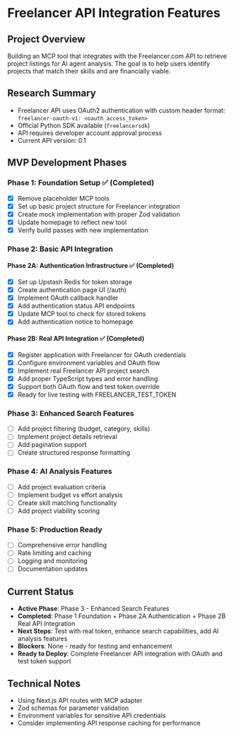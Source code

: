 # Freelancer API Integration Features

## Project Overview
Building an MCP tool that integrates with the Freelancer.com API to retrieve project listings for AI agent analysis. The goal is to help users identify projects that match their skills and are financially viable.

## Research Summary
- Freelancer API uses OAuth2 authentication with custom header format: `freelancer-oauth-v1: <oauth_access_token>`
- Official Python SDK available (`freelancersdk`)
- API requires developer account approval process
- Current API version: 0.1

## MVP Development Phases

### Phase 1: Foundation Setup ✅ (Completed)
- [x] Remove placeholder MCP tools
- [x] Set up basic project structure for Freelancer integration
- [x] Create mock implementation with proper Zod validation
- [x] Update homepage to reflect new tool
- [x] Verify build passes with new implementation

### Phase 2: Basic API Integration

#### Phase 2A: Authentication Infrastructure ✅ (Completed)
- [x] Set up Upstash Redis for token storage
- [x] Create authentication page UI (/auth)
- [x] Implement OAuth callback handler
- [x] Add authentication status API endpoints
- [x] Update MCP tool to check for stored tokens
- [x] Add authentication notice to homepage

#### Phase 2B: Real API Integration ✅ (Completed)
- [x] Register application with Freelancer for OAuth credentials
- [x] Configure environment variables and OAuth flow
- [x] Implement real Freelancer API project search
- [x] Add proper TypeScript types and error handling
- [x] Support both OAuth flow and test token override
- [x] Ready for live testing with FREELANCER_TEST_TOKEN

### Phase 3: Enhanced Search Features
- [ ] Add project filtering (budget, category, skills)
- [ ] Implement project details retrieval
- [ ] Add pagination support
- [ ] Create structured response formatting

### Phase 4: AI Analysis Features
- [ ] Add project evaluation criteria
- [ ] Implement budget vs effort analysis
- [ ] Create skill matching functionality
- [ ] Add project viability scoring

### Phase 5: Production Ready
- [ ] Comprehensive error handling
- [ ] Rate limiting and caching
- [ ] Logging and monitoring
- [ ] Documentation updates

## Current Status
- **Active Phase**: Phase 3 - Enhanced Search Features
- **Completed**: Phase 1 Foundation + Phase 2A Authentication + Phase 2B Real API Integration
- **Next Steps**: Test with real token, enhance search capabilities, add AI analysis features
- **Blockers**: None - ready for testing and enhancement
- **Ready to Deploy**: Complete Freelancer API integration with OAuth and test token support

## Technical Notes
- Using Next.js API routes with MCP adapter
- Zod schemas for parameter validation
- Environment variables for sensitive API credentials
- Consider implementing API response caching for performance